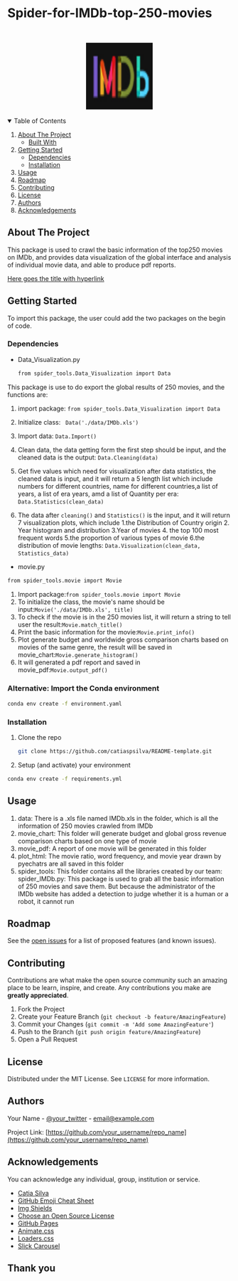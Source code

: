 # Spider-for-IMDb-top-250-movies

<!-- PROJECT LOGO -->
<br />
<p align="center">
  <a href="https://github.com/catiaspsilva/README-template">
    <img src="image/imdb.png" alt="Logo" width="150" height="150">
  </a>
  



<!-- TABLE OF CONTENTS -->
<details open="open">
  <summary>Table of Contents</summary>
  <ol>
    <li>
      <a href="#about-the-project">About The Project</a>
      <ul>
        <li><a href="#built-with">Built With</a></li>
      </ul>
    </li>
    <li>
      <a href="#getting-started">Getting Started</a>
      <ul>
        <li><a href="#dependencies">Dependencies</a></li>
        <li><a href="#installation">Installation</a></li>
      </ul>
    </li>
    <li><a href="#usage">Usage</a></li>
    <li><a href="#roadmap">Roadmap</a></li>
    <li><a href="#contributing">Contributing</a></li>
    <li><a href="#license">License</a></li>
    <li><a href="#authors">Authors</a></li>
    <li><a href="#acknowledgements">Acknowledgements</a></li>
  </ol>
</details>




<!-- ABOUT THE PROJECT -->
## About The Project

This package is used to crawl the basic information of the top250 movies on IMDb, and provides data visualization of the global interface and analysis of individual movie data, and able to produce pdf reports.


[Here goes the title with hyperlink](https://github.com/catiaspsilva/README-template)



<!-- GETTING STARTED -->
## Getting Started

To import this package, the user could add the two packages on the begin of code.

### Dependencies


* Data_Visualization.py
  ```sh
  from spider_tools.Data_Visualization import Data
  ```
This package is use to do export the global results of 250 movies, and the functions are:
  1. import package:
  `from spider_tools.Data_Visualization import Data`
  
  2. Initialize class:
   ` Data('./data/IMDb.xls')`
  3.  Import data:
   `Data.Import()`
  
  4.  Clean data, the data getting form the first step should be input, and the cleaned data is the output:
   `Data.Cleaning(data)`
  5. Get five values which need for visualization after data statistics, the cleaned data is input, and it will return a 5 length list which include numbers for different countries, name for different countries,a list of years, a list of era years, amd a list of Quantity per era:
  `Data.Statistics(clean_data)`
  6. The data after `cleaning()` and `Statistics()` is the input, and it will return 7 visualization plots, which include 1.the Distribution of Country origin 2. Year histogram and distribution 3.Year of movies 4. the top 100 most frequent words 5.the proportion of various types of movie 6.the distribution of movie lengths:
  `Data.Visualization(clean_data, Statistics_data)`
  

  
 * movie.py
  ```sh
  from spider_tools.movie import Movie
  ```
  1. Import package:`from spider_tools.movie import Movie`
  2. To initialize the class, the movie's name should be input:`Movie('./data/IMDb.xls', title)`
  3. To check if the movie is in the 250 movies list, it will return a string to tell user the result:`Movie.match_title()`
  4. Print the basic information for the movie:`Movie.print_info()`
  5. Plot generate budget and worldwide gross comparison charts based on movies of the same genre, the result will be saved in movie_chart:`Movie.generate_histogram()`
  6. It will generated a pdf report and saved in movie_pdf:`Movie.output_pdf()`
### Alternative: Import the Conda environment



  ```sh
 conda env create -f environment.yaml
  ```



### Installation

1. Clone the repo
   ```sh
   git clone https://github.com/catiaspsilva/README-template.git
   ```
2. Setup (and activate) your environment
  ```sh
  conda env create -f requirements.yml
  ```

<!-- USAGE EXAMPLES -->
## Usage

1. data: There is a .xls file named IMDb.xls in the folder, which is all the information of 250 movies crawled from IMDb
2. movie_chart: This folder will generate budget and global gross revenue comparison charts based on one type of movie
3. movie_pdf: A report of one movie will be generated in this folder
4. plot_html: The movie ratio, word frequency, and movie year drawn by pyechatrs are all saved in this folder
5. spider_tools: This folder contains all the libraries created by our team:
spider_IMDb.py: This package is used to grab all the basic information of 250 movies and save them. But because the administrator of the IMDb website has added a detection to judge whether it is a human or a robot, it cannot run
<!-- ROADMAP -->
## Roadmap

See the [open issues](https://github.com/catiaspsilva/README-template/issues) for a list of proposed features (and known issues).

<!-- CONTRIBUTING -->
## Contributing

Contributions are what make the open source community such an amazing place to be learn, inspire, and create. Any contributions you make are **greatly appreciated**.

1. Fork the Project
2. Create your Feature Branch (`git checkout -b feature/AmazingFeature`)
3. Commit your Changes (`git commit -m 'Add some AmazingFeature'`)
4. Push to the Branch (`git push origin feature/AmazingFeature`)
5. Open a Pull Request


<!-- LICENSE -->
## License

Distributed under the MIT License. See `LICENSE` for more information.


<!-- Authors -->
## Authors

Your Name - [@your_twitter](https://twitter.com/your_username) - email@example.com

Project Link: [https://github.com/your_username/repo_name](https://github.com/your_username/repo_name)


<!-- ACKNOWLEDGEMENTS -->
## Acknowledgements

You can acknowledge any individual, group, institution or service.
* [Catia Silva](https://faculty.eng.ufl.edu/catia-silva/)
* [GitHub Emoji Cheat Sheet](https://www.webpagefx.com/tools/emoji-cheat-sheet)
* [Img Shields](https://shields.io)
* [Choose an Open Source License](https://choosealicense.com)
* [GitHub Pages](https://pages.github.com)
* [Animate.css](https://daneden.github.io/animate.css)
* [Loaders.css](https://connoratherton.com/loaders)
* [Slick Carousel](https://kenwheeler.github.io/slick)

## Thank you
